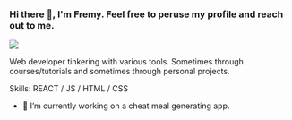 ### Hi there 👋, I'm Fremy. Feel free to peruse my profile and reach out to me.
![](https://arturssmirnovs.github.io/github-profile-readme-generator/images/banner.png)

Web developer tinkering with various tools. Sometimes through courses/tutorials and sometimes through personal projects.

Skills: REACT / JS / HTML / CSS

- 🔭 I’m currently working on a cheat meal generating app.
